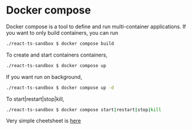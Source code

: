 # Docker compose 
Docker compose is a tool to define and run multi-container applications.
If you want to only build containers, you can run 
```sh
./react-ts-sandbox $ docker compose build
```
To create and start containers containers, 
```sh
./react-ts-sandbox $ docker compose up
```
If you want run on background, 
```sh
./react-ts-sandbox $ docker compose up -d 
```
To start|restart|stop|kill,  
```sh
./react-ts-sandbox $ docker compose start|restart|stop|kill
```

Very simple cheetsheet is [here](https://blog.kasei-san.com/entry/2018/03/12/060801)